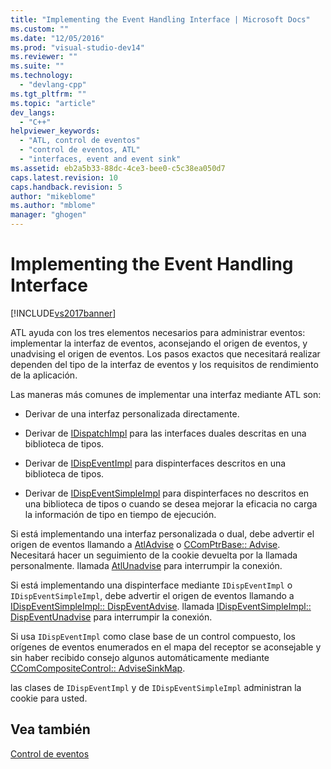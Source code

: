 ```yaml
---
title: "Implementing the Event Handling Interface | Microsoft Docs"
ms.custom: ""
ms.date: "12/05/2016"
ms.prod: "visual-studio-dev14"
ms.reviewer: ""
ms.suite: ""
ms.technology: 
  - "devlang-cpp"
ms.tgt_pltfrm: ""
ms.topic: "article"
dev_langs: 
  - "C++"
helpviewer_keywords: 
  - "ATL, control de eventos"
  - "control de eventos, ATL"
  - "interfaces, event and event sink"
ms.assetid: eb2a5b33-88dc-4ce3-bee0-c5c38ea050d7
caps.latest.revision: 10
caps.handback.revision: 5
author: "mikeblome"
ms.author: "mblome"
manager: "ghogen"
---
```

# Implementing the Event Handling Interface
[!INCLUDE[vs2017banner](../assembler/inline/includes/vs2017banner.md)]

ATL ayuda con los tres elementos necesarios para administrar eventos: implementar la interfaz de eventos, aconsejando el origen de eventos, y unadvising el origen de eventos.  Los pasos exactos que necesitará realizar dependen del tipo de la interfaz de eventos y los requisitos de rendimiento de la aplicación.  
  
 Las maneras más comunes de implementar una interfaz mediante ATL son:  
  
-   Derivar de una interfaz personalizada directamente.  
  
-   Derivar de [IDispatchImpl](../atl/reference/idispatchimpl-class.md) para las interfaces duales descritas en una biblioteca de tipos.  
  
-   Derivar de [IDispEventImpl](../atl/reference/idispeventimpl-class.md) para dispinterfaces descritos en una biblioteca de tipos.  
  
-   Derivar de [IDispEventSimpleImpl](../atl/reference/idispeventsimpleimpl-class.md) para dispinterfaces no descritos en una biblioteca de tipos o cuando se desea mejorar la eficacia no carga la información de tipo en tiempo de ejecución.  
  
 Si está implementando una interfaz personalizada o dual, debe advertir el origen de eventos llamando a [AtlAdvise](../Topic/AtlAdvise.md) o [CComPtrBase:: Advise](../Topic/CComPtrBase::Advise.md).  Necesitará hacer un seguimiento de la cookie devuelta por la llamada personalmente.  llamada [AtlUnadvise](../Topic/AtlUnadvise.md) para interrumpir la conexión.  
  
 Si está implementando una dispinterface mediante `IDispEventImpl` o `IDispEventSimpleImpl`, debe advertir el origen de eventos llamando a [IDispEventSimpleImpl:: DispEventAdvise](../Topic/IDispEventSimpleImpl::DispEventAdvise.md).  llamada [IDispEventSimpleImpl:: DispEventUnadvise](../Topic/IDispEventSimpleImpl::DispEventUnadvise.md) para interrumpir la conexión.  
  
 Si usa `IDispEventImpl` como clase base de un control compuesto, los orígenes de eventos enumerados en el mapa del receptor se aconsejable y sin haber recibido consejo algunos automáticamente mediante [CComCompositeControl:: AdviseSinkMap](../Topic/CComCompositeControl::AdviseSinkMap.md).  
  
 las clases de `IDispEventImpl` y de `IDispEventSimpleImpl` administran la cookie para usted.  
  
## Vea también  
 [Control de eventos](../atl/event-handling-and-atl.md)